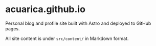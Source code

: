 # acuarica.github.io

Personal blog and profile site built with Astro and deployed to GitHub pages.

All site content is under `src/content/` in Markdown format.
